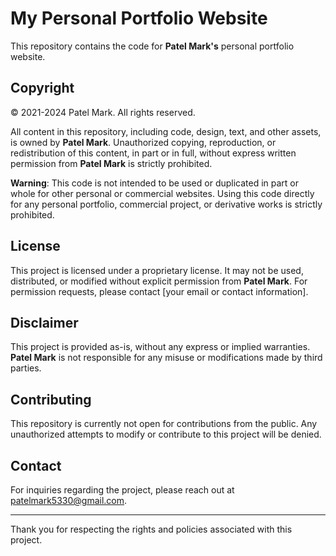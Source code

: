 # My Personal Portfolio Website

This repository contains the code for **Patel Mark's** personal portfolio website.

## Copyright

© 2021-2024 Patel Mark. All rights reserved.

All content in this repository, including code, design, text, and other assets, is owned by **Patel Mark**. Unauthorized copying, reproduction, or redistribution of this content, in part or in full, without express written permission from **Patel Mark** is strictly prohibited.

**Warning**: This code is not intended to be used or duplicated in part or whole for other personal or commercial websites. Using this code directly for any personal portfolio, commercial project, or derivative works is strictly prohibited.


## License

This project is licensed under a proprietary license. It may not be used, distributed, or modified without explicit permission from **Patel Mark**. For permission requests, please contact [your email or contact information].

## Disclaimer

This project is provided as-is, without any express or implied warranties. **Patel Mark** is not responsible for any misuse or modifications made by third parties.

## Contributing

This repository is currently not open for contributions from the public. Any unauthorized attempts to modify or contribute to this project will be denied. 

## Contact

For inquiries regarding the project, please reach out at patelmark5330@gmail.com.

---

Thank you for respecting the rights and policies associated with this project.
